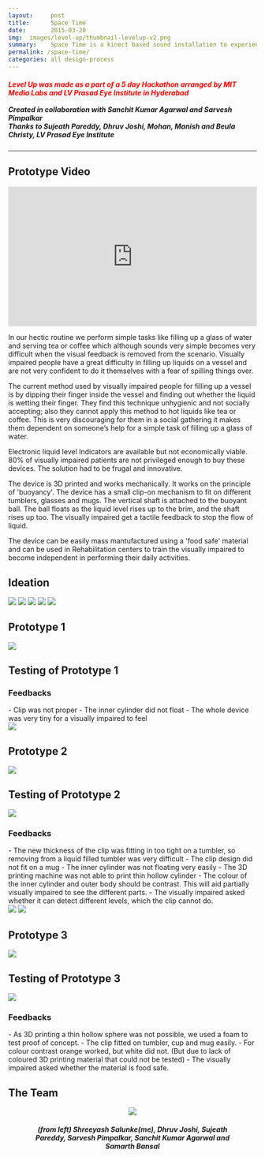 ```yaml
---
layout:     post
title:      Space Time
date:       2015-03-20
img:  images/level-up/thumbnail-levelup-v2.png
summary:    Space Time is a kinect based sound installation to experience subjectivity of duration and relativity of time.
permalink: /space-time/
categories: all design-process
---
```


<h5><span style="color:red;">Level Up was made as a part of a 5 day Hackathon arranged by MIT Media Labs and LV Prasad Eye Institute in Hyderabad</span><br><br>
<i>Created in collaboration with Sanchit Kumar Agarwal and Sarvesh Pimpalkar<br>
Thanks to Sujeath Pareddy, Dhruv Joshi, Mohan, Manish and Beula Christy, LV Prasad Eye Institute</i></h5><hr>

<h2>Prototype Video</h2>
<style>.embed-container { position: relative; padding-bottom: 56.25%; height: 0; overflow: hidden; max-width: 100%; } .embed-container iframe, .embed-container object, .embed-container embed { position: absolute; top: 0; left: 0; width: 100%; height: 100%; }</style><div class='embed-container'><iframe src='https://player.vimeo.com/video/189798525?title=0&byline=0&portrait=0' frameborder='0' webkitAllowFullScreen mozallowfullscreen allowFullScreen></iframe></div>


In our hectic routine we perform simple tasks like filling up a glass of water and serving tea or coffee which although sounds very simple becomes very difficult when the visual feedback is removed from the scenario. Visually impaired people have a great difficulty in filling up liquids on a vessel and are not very confident to do it themselves with a fear of spilling things over.

The current method used by visually impaired people for filling up a vessel is by dipping their finger inside the vessel and finding out whether the liquid is wetting their finger. They find this technique unhygienic and not socially accepting; also they cannot apply this method to hot liquids like tea or coffee. This is very discouraging for them in a social gathering it makes them dependent on someone’s help for a simple task of filling up a glass of water.

Electronic liquid level Indicators are available but not economically viable. 80% of visually impaired patients are not privileged enough to buy these devices. The solution had to be frugal and innovative.

The device is 3D printed and works mechanically. It works on the principle of 'buoyancy'. The device has a small clip-on mechanism to fit on different tumblers, glasses and mugs. The vertical shaft is attached to the buoyant ball. The ball floats as the liquid level rises up to the brim, and the shaft rises up too. The visually impaired get a tactile feedback to stop the flow of liquid.

The device can be easily mass mantufactured using a 'food safe' material and can be used in Rehabilitation centers to train the visually impaired to become independent in performing their daily activities.

<h2>Ideation</h2>
<img src="/images/level-up/01-idea1.png">
<img src="/images/level-up/02-idea2.png">
<img src="/images/level-up/03-idea3.png">
<img src="/images/level-up/04-idea4.png">
<img src="/images/level-up/05-idea5-v2.png">
<h2>Prototype 1</h2>
<img src="/images/level-up/09-prototype1.JPG">
<h2>Testing of Prototype 1</h2>
<h3>Feedbacks</h3>
- Clip was not proper
- The inner cylinder did not float
- The whole device was very tiny for a visually impaired to feel<br>
<img src="/images/level-up/06-idea5.png">
<h2>Prototype 2</h2>
<img src="/images/level-up/10-prototype2.JPG">
<h2>Testing of Prototype 2</h2>
<img src="/images/level-up/14-testing-prototype-2.gif">
<h3>Feedbacks</h3>
- The new thickness of the clip was fitting in too tight on a tumbler, so removing from a liquid filled tumbler was very difficult
- The clip design did not fit on a mug
- The inner cylinder was not floating very easily
- The 3D printing machine was not able to print thin hollow cylinder
- The colour of the inner cylinder and outer body should be contrast. This will aid partially visually impaired to see the different parts.
- The visually impaired asked whether it can detect different levels, which the clip cannot do.<br>
<img src="/images/level-up/07-idea5.png">
<img src="/images/level-up/08-idea5.png">
<h2>Prototype 3</h2>
<img src="/images/level-up/11-prototype3.JPG">
<h2>Testing of Prototype 3</h2>
<img src="/images/level-up/15-testing-prototype-3-v2.gif">
<h3>Feedbacks</h3>
- As 3D printing a thin hollow sphere was not possible, we used a foam to test proof of concept.
- The clip fitted on tumbler, cup and mug easily.
- For colour contrast orange worked, but white did not. (But due to lack of coloured 3D printing material that could not be tested)
- The visually impaired asked whether the material is food safe.
<h2>The Team</h2>
<figure><center><img src="/images/level-up/12-team.jpeg">
<figcaption align="center"><h5>(from left) Shreeyash Salunke(me), Dhruv Joshi, Sujeath Pareddy, Sarvesh Pimpalkar, Sanchit Kumar Agarwal and Samarth Bansal</h5></figcaption></center></figure>

